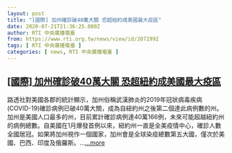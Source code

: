 ```yaml
---
layout: post
title: "[國際] 加州確診破40萬大關 恐超紐約成美國最大疫區"
date: 2020-07-21T21:36:25.000Z
author: RTI 中央廣播電臺
from: https://www.rti.org.tw/news/view/id/2072992
tags: [ RTI 中央廣播電臺 ]
categories: [ news, RTI 中央廣播電臺 ]
---
```

<!--1595367385000-->
[[國際] 加州確診破40萬大關 恐超紐約成美國最大疫區](https://www.rti.org.tw/news/view/id/2072992)
------

<div>
路透社對美國各郡的統計顯示，加州俗稱武漢肺炎的2019年冠狀病毒疾病(COVID-19)確診病例已破40萬大關，成為自紐約州之後第二個達此病例數的州。加州是美國人口最多的州，目前累計確診病例達40萬166例，未來可能超越紐約州的病例總數。自美國在1月爆發首例以來，紐約州一直是全美疫情中心，確診人數全國居冠。如果將加州視作一個國家，加州會是全球染疫總數第五大國，僅次於美國、巴西、印度及俄羅斯。...<a target="_blank" href="https://www.rti.org.tw/news/view/id/2072992">...more</a>
</div>
